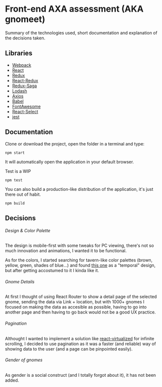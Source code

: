 # Front-end AXA assessment (AKA gnomeet)
Summary of the technologies used, short documentation and explanation of the decisions taken.

## Libraries
* [Webpack](https://webpack.js.org/)
* [React](https://reactjs.org/)
* [Redux](https://redux.js.org/)
* [React-Redux](https://react-redux.js.org/)
* [Redux-Saga](https://redux-saga.js.org/)
* [Lodash](https://lodash.com/)
* [Axios](https://github.com/axios/axios)
* [Babel](https://babeljs.io/)
* [FontAwesome](https://www.npmjs.com/package/@fortawesome/react-fontawesome)
* [React-Select](https://react-select.com/home)
* [jest](https://jestjs.io/en/)

## Documentation
Clone or download the project, open the folder in a terminal and type:
```
npm start
```
It will automatically open the application in your default browser.

Test is a WIP
```
npm test
```
You can also build a production-like distribution of the application, it's just there out of habit.
```
npm build
```

## Decisions
###### Design & Color Palette
The design is mobile-first with some tweaks for PC viewing, there's not so much innovation and animations, I wanted it to be functional.

As for the colors, I started searching for tavern-like color palettes (brown, yellow, green, shades of blue...) and found [this one](https://www.color-hex.com/color-palette/75628) as a "temporal" design, but after getting accostumed to it I kinda like it.

###### Gnome Details
At first I thought of using React Router to show a detail page of the selected gnome, sending the data via Link + location, but with 1000+ gnomes I focused on making the data as accesible as possible, having to go into another page and then having to go back would not be a good UX practice. 

###### Pagination
Althought I wanted to implement a solution like [react-virtualized](https://github.com/bvaughn/react-virtualized) for infinite scrolling, I decided to use pagination as it was a faster (and reliable) way of showing data to the user (and a page can be pinpointed easily).

###### Gender of gnomes
As gender is a social construct (and I totally forgot about it), it has not been added.
